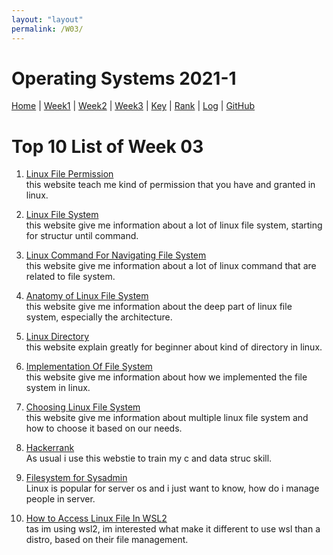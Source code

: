 ```yaml
---
layout: "layout"
permalink: /W03/
---
```


# Operating Systems 2021-1

[Home](index) |
[Week1](w01) |
[Week2](w02) |
[Week3](w03.md) |
[Key](TXT/mypubkey.txt) |
[Rank](TXT/myrank.txt) |
[Log](TXT/mylog.txt) |
[GitHub](https://github.com/nofamex/os211)

# Top 10 List of Week 03

1. [Linux File Permission](https://ryanstutorials.net/linuxtutorial/permissions.php)<br>
   this website teach me kind of permission
   that you have and granted in linux.

2. [Linux File System](https://www.linux.com/training-tutorials/linux-filesystem-explained/)<br>
   this website give me information about
   a lot of linux file system, starting for structur until command.

3. [Linux Command For Navigating File System](https://www.lifewire.com/linux-commands-for-navigating-file-system-4027320)<br>
   this website give me information about a lot of linux command
   that are related to file system.

4. [Anatomy of Linux File System](https://developer.ibm.com/technologies/systems/tutorials/l-linux-filesystem/)<br>
   this website give me information about the deep part
   of linux file system, especially the architecture.

5. [Linux Directory](https://linuxhandbook.com/linux-directory-structure/)<br>
   this website explain greatly for beginner
   about kind of directory in linux.

6. [Implementation Of File System](https://www.filesystems.org/docs/linux-stacking/node3.html)<br>
   this website give me information about
   how we implemented the file system in linux.

7. [Choosing Linux File System](https://www.howtogeek.com/howto/33552/htg-explains-which-linux-file-system-should-you-choose/)<br>
   this website give me information about multiple linux file system and
   how to choose it based on our needs.

8. [Hackerrank](https://www.hackerrank.com/)<br>
   As usual i use this webstie to train my c and data struc skill.

9. [Filesystem for Sysadmin](https://access.redhat.com/documentation/en-us/red_hat_enterprise_linux/7/html/system_administrators_guide/index)<br>
   Linux is popular for server os and i just want to know,
   how do i manage people in server.

10. [How to Access Linux File In WSL2](https://www.howtogeek.com/426749/how-to-access-your-linux-wsl-files-in-windows-10/)<br>
    tas im using wsl2, im interested what make it different
    to use wsl than a distro, based on their file management.
